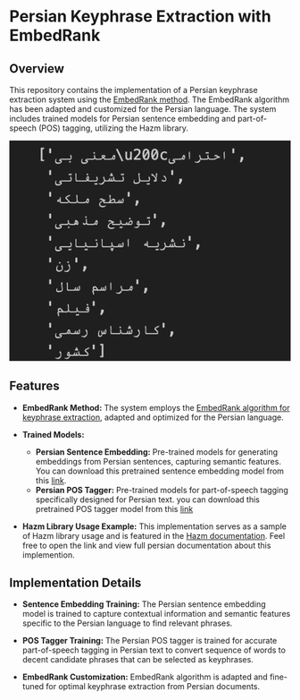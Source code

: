 # Persian Keyphrase Extraction with EmbedRank

## Overview

This repository contains the implementation of a Persian keyphrase extraction system using the [EmbedRank method](https://github.com/swisscom/ai-research-keyphrase-extraction). The EmbedRank algorithm has been adapted and customized for the Persian language. The system includes trained models for Persian sentence embedding and part-of-speech (POS) tagging, utilizing the Hazm library.

![sample of keyphrase output](keyword_extraction.png)

## Features

- **EmbedRank Method:** The system employs the [EmbedRank algorithm for keyphrase extraction](https://github.com/swisscom/ai-research-keyphrase-extraction), adapted and optimized for the Persian language.

- **Trained Models:**
  - **Persian Sentence Embedding:** Pre-trained models for generating embeddings from Persian sentences, capturing semantic features. You can download this pretrained sentence embedding model from this [link](https://mega.nz/file/WzR0QChY#J1nG-HGq0UJP69VMY8I1YGl_MfEAFCo5iizpjofA4OY). 
  - **Persian POS Tagger:** Pre-trained models for part-of-speech tagging specifically designed for Persian text. you can download this pretrained POS tagger model from this [link](https://drive.google.com/file/d/1Q3JK4NVUC2t5QT63aDiVrCRBV225E_B3/edit)

- **Hazm Library Usage Example:** This implementation serves as a sample of Hazm library usage and is featured in the [Hazm documentation](https://www.roshan-ai.ir/hazm/docs/content/samples/keyword_extraction.html#_7). Feel free to open the link and view full persian documentation about this implemention.

## Implementation Details

- **Sentence Embedding Training:** The Persian sentence embedding model is trained to capture contextual information and semantic features specific to the Persian language to find relevant phrases.

- **POS Tagger Training:** The Persian POS tagger is trained for accurate part-of-speech tagging in Persian text to convert sequence of words to decent candidate phrases that can be selected as keyphrases.

- **EmbedRank Customization:** EmbedRank algorithm is adapted and fine-tuned for optimal keyphrase extraction from Persian documents.
